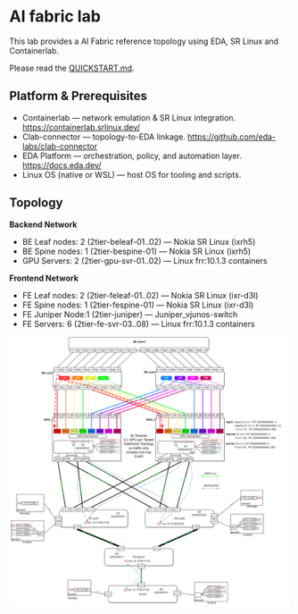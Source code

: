 # AI fabric lab

This lab provides a AI Fabric reference topology using EDA, SR Linux and Containerlab.

Please read the [QUICKSTART.md](QUICKSTART.md).

## Platform & Prerequisites

- Containerlab — network emulation & SR Linux integration. https://containerlab.srlinux.dev/
- Clab-connector — topology-to-EDA linkage. https://github.com/eda-labs/clab-connector
- EDA Platform — orchestration, policy, and automation layer. https://docs.eda.dev/
- Linux OS (native or WSL) — host OS for tooling and scripts.

## Topology

 **Backend Network**
- BE Leaf nodes: 2 (2tier-beleaf-01..02) — Nokia SR Linux (ixrh5)
- BE Spine nodes: 1 (2tier-bespine-01) — Nokia SR Linux (ixrh5)
- GPU Servers: 2 (2tier-gpu-svr-01..02) — Linux frr:10.1.3 containers

 **Frontend Network**
- FE Leaf nodes: 2 (2tier-feleaf-01..02) — Nokia SR Linux (ixr-d3l)
- FE Spine nodes: 1 (2tier-fespine-01) — Nokia SR Linux (ixr-d3l)
- FE Juniper Node:1 (2tier-juniper) — Juniper_vjunos-switch
- FE Servers: 6 (2tier-fe-svr-03..08) — Linux frr:10.1.3 containers

![AI Fabric](/images/AI-fabric-topo.png)
```
